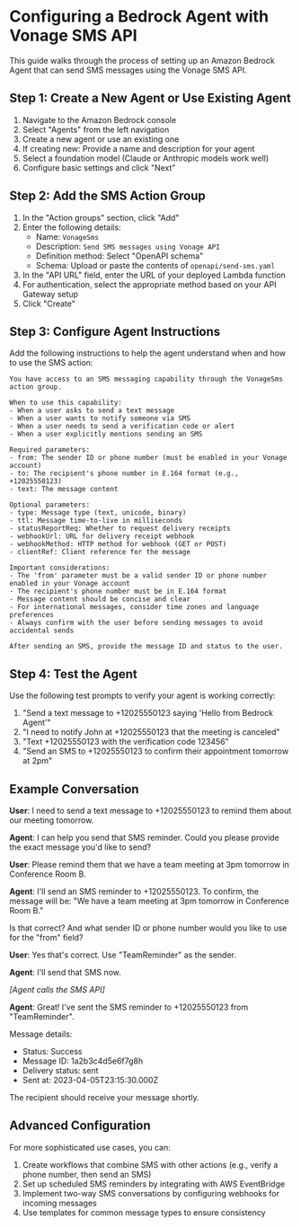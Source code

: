 # Configuring a Bedrock Agent with Vonage SMS API

This guide walks through the process of setting up an Amazon Bedrock Agent that can send SMS messages using the Vonage SMS API.

## Step 1: Create a New Agent or Use Existing Agent

1. Navigate to the Amazon Bedrock console
2. Select "Agents" from the left navigation
3. Create a new agent or use an existing one
4. If creating new: Provide a name and description for your agent
5. Select a foundation model (Claude or Anthropic models work well)
6. Configure basic settings and click "Next"

## Step 2: Add the SMS Action Group

1. In the "Action groups" section, click "Add"
2. Enter the following details:
   - Name: `VonageSms`
   - Description: `Send SMS messages using Vonage API`
   - Definition method: Select "OpenAPI schema"
   - Schema: Upload or paste the contents of `openapi/send-sms.yaml`
3. In the "API URL" field, enter the URL of your deployed Lambda function
4. For authentication, select the appropriate method based on your API Gateway setup
5. Click "Create"

## Step 3: Configure Agent Instructions

Add the following instructions to help the agent understand when and how to use the SMS action:

```
You have access to an SMS messaging capability through the VonageSms action group.

When to use this capability:
- When a user asks to send a text message
- When a user wants to notify someone via SMS
- When a user needs to send a verification code or alert
- When a user explicitly mentions sending an SMS

Required parameters:
- from: The sender ID or phone number (must be enabled in your Vonage account)
- to: The recipient's phone number in E.164 format (e.g., +12025550123)
- text: The message content

Optional parameters:
- type: Message type (text, unicode, binary)
- ttl: Message time-to-live in milliseconds
- statusReportReq: Whether to request delivery receipts
- webhookUrl: URL for delivery receipt webhook
- webhookMethod: HTTP method for webhook (GET or POST)
- clientRef: Client reference for the message

Important considerations:
- The 'from' parameter must be a valid sender ID or phone number enabled in your Vonage account
- The recipient's phone number must be in E.164 format
- Message content should be concise and clear
- For international messages, consider time zones and language preferences
- Always confirm with the user before sending messages to avoid accidental sends

After sending an SMS, provide the message ID and status to the user.
```

## Step 4: Test the Agent

Use the following test prompts to verify your agent is working correctly:

1. "Send a text message to +12025550123 saying 'Hello from Bedrock Agent'"
2. "I need to notify John at +12025550123 that the meeting is canceled"
3. "Text +12025550123 with the verification code 123456"
4. "Send an SMS to +12025550123 to confirm their appointment tomorrow at 2pm"

## Example Conversation

**User**: I need to send a text message to +12025550123 to remind them about our meeting tomorrow.

**Agent**: I can help you send that SMS reminder. Could you please provide the exact message you'd like to send?

**User**: Please remind them that we have a team meeting at 3pm tomorrow in Conference Room B.

**Agent**: I'll send an SMS reminder to +12025550123. To confirm, the message will be:
"We have a team meeting at 3pm tomorrow in Conference Room B."

Is that correct? And what sender ID or phone number would you like to use for the "from" field?

**User**: Yes that's correct. Use "TeamReminder" as the sender.

**Agent**: I'll send that SMS now.

*[Agent calls the SMS API]*

**Agent**: Great! I've sent the SMS reminder to +12025550123 from "TeamReminder". 

Message details:
- Status: Success
- Message ID: 1a2b3c4d5e6f7g8h
- Delivery status: sent
- Sent at: 2023-04-05T23:15:30.000Z

The recipient should receive your message shortly.

## Advanced Configuration

For more sophisticated use cases, you can:

1. Create workflows that combine SMS with other actions (e.g., verify a phone number, then send an SMS)
2. Set up scheduled SMS reminders by integrating with AWS EventBridge
3. Implement two-way SMS conversations by configuring webhooks for incoming messages
4. Use templates for common message types to ensure consistency
